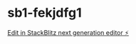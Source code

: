 # sb1-fekjdfg1

[Edit in StackBlitz next generation editor ⚡️](https://stackblitz.com/~/github.com/rainnsamson/sb1-fekjdfg1)